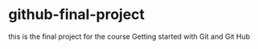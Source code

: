 # github-final-project
this is the final project for the course Getting started with Git and Git Hub
